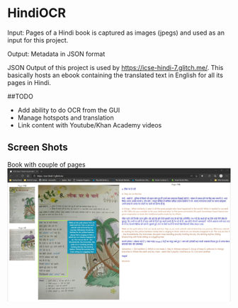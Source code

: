 # HindiOCR

Input:
Pages of a Hindi book is captured as images (jpegs) and used as an input for this project. 

Output:
Metadata in JSON format 
 
JSON Output of this project is used by https://icse-hindi-7.glitch.me/. This basically hosts an ebook containing the translated text in English for all its pages in Hindi.

##TODO

- Add ability to do OCR from the GUI
- Manage hotspots and translation
- Link content with Youtube/Khan Academy videos

## Screen Shots

Book with couple of pages
![Hindi ICSE VII Book](https://github.com/pkarthick/HindiOCR/blob/main/pages/Screenshot.jpg)
